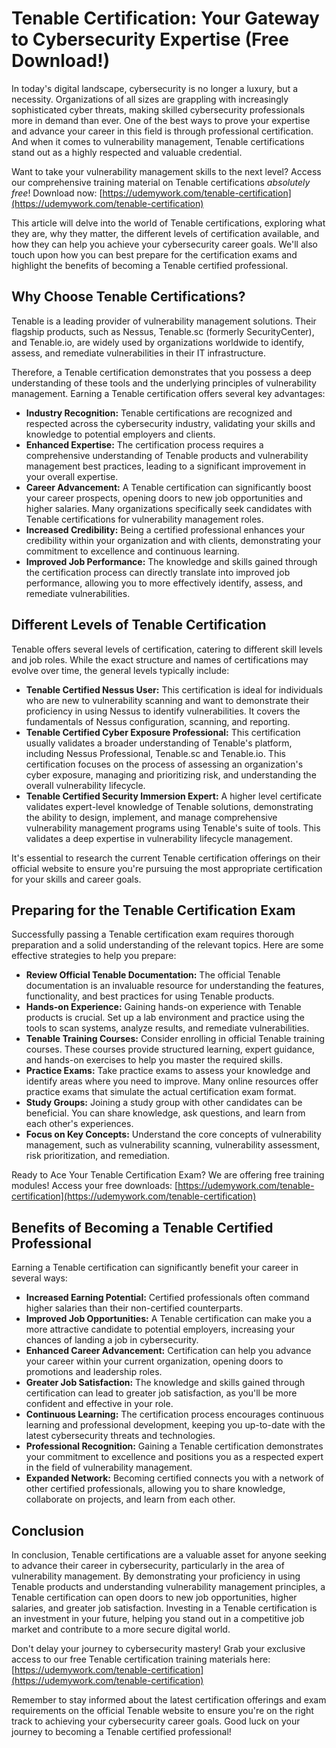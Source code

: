 # Tenable Certification: Your Gateway to Cybersecurity Expertise (Free Download!)

In today's digital landscape, cybersecurity is no longer a luxury, but a necessity. Organizations of all sizes are grappling with increasingly sophisticated cyber threats, making skilled cybersecurity professionals more in demand than ever. One of the best ways to prove your expertise and advance your career in this field is through professional certification. And when it comes to vulnerability management, Tenable certifications stand out as a highly respected and valuable credential.

Want to take your vulnerability management skills to the next level? Access our comprehensive training material on Tenable certifications *absolutely free*! Download now: [https://udemywork.com/tenable-certification](https://udemywork.com/tenable-certification)

This article will delve into the world of Tenable certifications, exploring what they are, why they matter, the different levels of certification available, and how they can help you achieve your cybersecurity career goals. We'll also touch upon how you can best prepare for the certification exams and highlight the benefits of becoming a Tenable certified professional.

## Why Choose Tenable Certifications?

Tenable is a leading provider of vulnerability management solutions. Their flagship products, such as Nessus, Tenable.sc (formerly SecurityCenter), and Tenable.io, are widely used by organizations worldwide to identify, assess, and remediate vulnerabilities in their IT infrastructure.

Therefore, a Tenable certification demonstrates that you possess a deep understanding of these tools and the underlying principles of vulnerability management. Earning a Tenable certification offers several key advantages:

*   **Industry Recognition:** Tenable certifications are recognized and respected across the cybersecurity industry, validating your skills and knowledge to potential employers and clients.
*   **Enhanced Expertise:** The certification process requires a comprehensive understanding of Tenable products and vulnerability management best practices, leading to a significant improvement in your overall expertise.
*   **Career Advancement:** A Tenable certification can significantly boost your career prospects, opening doors to new job opportunities and higher salaries. Many organizations specifically seek candidates with Tenable certifications for vulnerability management roles.
*   **Increased Credibility:** Being a certified professional enhances your credibility within your organization and with clients, demonstrating your commitment to excellence and continuous learning.
*   **Improved Job Performance:** The knowledge and skills gained through the certification process can directly translate into improved job performance, allowing you to more effectively identify, assess, and remediate vulnerabilities.

## Different Levels of Tenable Certification

Tenable offers several levels of certification, catering to different skill levels and job roles. While the exact structure and names of certifications may evolve over time, the general levels typically include:

*   **Tenable Certified Nessus User:** This certification is ideal for individuals who are new to vulnerability scanning and want to demonstrate their proficiency in using Nessus to identify vulnerabilities. It covers the fundamentals of Nessus configuration, scanning, and reporting.
*   **Tenable Certified Cyber Exposure Professional:** This certification usually validates a broader understanding of Tenable's platform, including Nessus Professional, Tenable.sc and Tenable.io. This certification focuses on the process of assessing an organization's cyber exposure, managing and prioritizing risk, and understanding the overall vulnerability lifecycle.
*   **Tenable Certified Security Immersion Expert:** A higher level certificate validates expert-level knowledge of Tenable solutions, demonstrating the ability to design, implement, and manage comprehensive vulnerability management programs using Tenable's suite of tools. This validates a deep expertise in vulnerability lifecycle management.

It's essential to research the current Tenable certification offerings on their official website to ensure you're pursuing the most appropriate certification for your skills and career goals.

## Preparing for the Tenable Certification Exam

Successfully passing a Tenable certification exam requires thorough preparation and a solid understanding of the relevant topics. Here are some effective strategies to help you prepare:

*   **Review Official Tenable Documentation:** The official Tenable documentation is an invaluable resource for understanding the features, functionality, and best practices for using Tenable products.
*   **Hands-on Experience:** Gaining hands-on experience with Tenable products is crucial. Set up a lab environment and practice using the tools to scan systems, analyze results, and remediate vulnerabilities.
*   **Tenable Training Courses:** Consider enrolling in official Tenable training courses. These courses provide structured learning, expert guidance, and hands-on exercises to help you master the required skills.
*   **Practice Exams:** Take practice exams to assess your knowledge and identify areas where you need to improve. Many online resources offer practice exams that simulate the actual certification exam format.
*   **Study Groups:** Joining a study group with other candidates can be beneficial. You can share knowledge, ask questions, and learn from each other's experiences.
*   **Focus on Key Concepts:** Understand the core concepts of vulnerability management, such as vulnerability scanning, vulnerability assessment, risk prioritization, and remediation.

Ready to Ace Your Tenable Certification Exam? We are offering free training modules! Access your free downloads: [https://udemywork.com/tenable-certification](https://udemywork.com/tenable-certification)

## Benefits of Becoming a Tenable Certified Professional

Earning a Tenable certification can significantly benefit your career in several ways:

*   **Increased Earning Potential:** Certified professionals often command higher salaries than their non-certified counterparts.
*   **Improved Job Opportunities:** A Tenable certification can make you a more attractive candidate to potential employers, increasing your chances of landing a job in cybersecurity.
*   **Enhanced Career Advancement:** Certification can help you advance your career within your current organization, opening doors to promotions and leadership roles.
*   **Greater Job Satisfaction:** The knowledge and skills gained through certification can lead to greater job satisfaction, as you'll be more confident and effective in your role.
*   **Continuous Learning:** The certification process encourages continuous learning and professional development, keeping you up-to-date with the latest cybersecurity threats and technologies.
*   **Professional Recognition:** Gaining a Tenable certification demonstrates your commitment to excellence and positions you as a respected expert in the field of vulnerability management.
*   **Expanded Network:** Becoming certified connects you with a network of other certified professionals, allowing you to share knowledge, collaborate on projects, and learn from each other.

## Conclusion

In conclusion, Tenable certifications are a valuable asset for anyone seeking to advance their career in cybersecurity, particularly in the area of vulnerability management. By demonstrating your proficiency in using Tenable products and understanding vulnerability management principles, a Tenable certification can open doors to new job opportunities, higher salaries, and greater job satisfaction. Investing in a Tenable certification is an investment in your future, helping you stand out in a competitive job market and contribute to a more secure digital world.

Don't delay your journey to cybersecurity mastery! Grab your exclusive access to our free Tenable certification training materials here: [https://udemywork.com/tenable-certification](https://udemywork.com/tenable-certification)

Remember to stay informed about the latest certification offerings and exam requirements on the official Tenable website to ensure you're on the right track to achieving your cybersecurity career goals. Good luck on your journey to becoming a Tenable certified professional!
